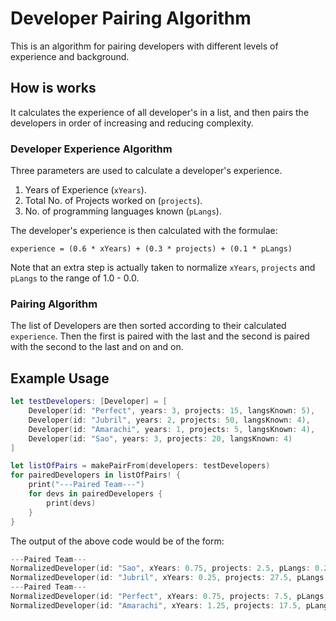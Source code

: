 # Developer Pairing Algorithm

This is an algorithm for pairing developers with different levels of experience and background.

## How is works
It calculates the experience of all developer's in a list, and then pairs the developers in order of increasing and reducing complexity.

### Developer Experience Algorithm
Three parameters are used to calculate a developer's experience.
1. Years of Experience (`xYears`).
2. Total No. of Projects worked on (`projects`).
3. No. of programming languages known (`pLangs`).

The developer's experience is then calculated with the formulae:
```
experience = (0.6 * xYears) + (0.3 * projects) + (0.1 * pLangs) 
```

Note that an extra step is actually taken to normalize `xYears`, `projects` and `pLangs` to the range of 1.0 - 0.0.

### Pairing Algorithm
The list of Developers are then sorted according to their calculated `experience`.
Then the first is paired with the last and the second is paired with the second to the last and on and on.

## Example Usage
```swift
let testDevelopers: [Developer] = [
    Developer(id: "Perfect", years: 3, projects: 15, langsKnown: 5),
    Developer(id: "Jubril", years: 2, projects: 50, langsKnown: 4),
    Developer(id: "Amarachi", years: 1, projects: 5, langsKnown: 4),
    Developer(id: "Sao", years: 3, projects: 20, langsKnown: 4)
]

let listOfPairs = makePairFrom(developers: testDevelopers)
for pairedDevelopers in listOfPairs! {
    print("---Paired Team---")
    for devs in pairedDevelopers {
        print(devs)
    }
}
```

The output of the above code would be of the form:
```swift
---Paired Team---
NormalizedDeveloper(id: "Sao", xYears: 0.75, projects: 2.5, pLangs: 0.25)
NormalizedDeveloper(id: "Jubril", xYears: 0.25, projects: 27.5, pLangs: 0.25)
---Paired Team---
NormalizedDeveloper(id: "Perfect", xYears: 0.75, projects: 7.5, pLangs: 0.75)
NormalizedDeveloper(id: "Amarachi", xYears: 1.25, projects: 17.5, pLangs: 0.25)
```


